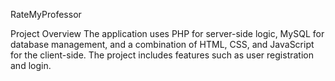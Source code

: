 RateMyProfessor

Project Overview
The application uses PHP for server-side logic, MySQL for database management, and a combination of HTML, CSS, and JavaScript for the client-side. The project includes features such as user registration and login. 
